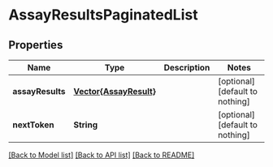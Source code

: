 # AssayResultsPaginatedList


## Properties
Name | Type | Description | Notes
------------ | ------------- | ------------- | -------------
**assayResults** | [**Vector{AssayResult}**](AssayResult.md) |  | [optional] [default to nothing]
**nextToken** | **String** |  | [optional] [default to nothing]


[[Back to Model list]](../README.md#models) [[Back to API list]](../README.md#api-endpoints) [[Back to README]](../README.md)


